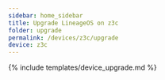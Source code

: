 ```yaml
---
sidebar: home_sidebar
title: Upgrade LineageOS on z3c
folder: upgrade
permalink: /devices/z3c/upgrade
device: z3c
---
```

{% include templates/device_upgrade.md %}
